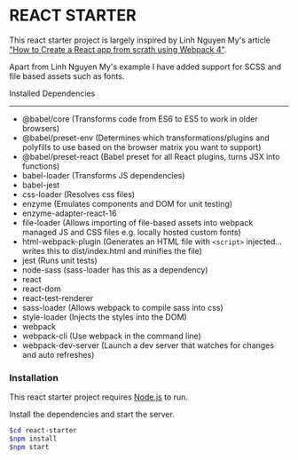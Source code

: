 REACT STARTER
=============
This react starter project is largely inspired by Linh Nguyen My's article<br/> ["How to Create a React app from scrath using Webpack 4"](https://medium.freecodecamp.org/part-1-react-app-from-scratch-using-webpack-4-562b1d231e75).

Apart from Linh Nguyen My's example I have added support for SCSS and file based assets such as fonts.

Installed Dependencies

---

* @babel/core (Transforms code from ES6 to ES5 to work in older browsers)
* @babel/preset-env (Determines which transformations/plugins and polyfills to use based on the browser matrix you want to support)
* @babel/preset-react (Babel preset for all React plugins, turns JSX into functions)
* babel-loader (Transforms JS dependencies)
* babel-jest
* css-loader (Resolves css files)
* enzyme (Emulates components and DOM for unit testing)
* enzyme-adapter-react-16
* file-loader (Allows importing of file-based assets into webpack managed JS and CSS files e.g. locally hosted custom fonts)
* html-webpack-plugin (Generates an HTML file with ```<script>``` injected... writes this to dist/index.html and minifies the file)
* jest (Runs unit tests)
* node-sass (sass-loader has this as a dependency)
* react
* react-dom
* react-test-renderer
* sass-loader (Allows webpack to compile sass into css)
* style-loader (Injects the styles into the DOM)
* webpack
* webpack-cli (Use webpack in the command line)
* webpack-dev-server (Launch a dev server that watches for changes and auto refreshes)

### Installation
This react starter project requires [Node.js](https://nodejs.org/en/) to run.

Install the dependencies and start the server.

```sh
$cd react-starter
$npm install
$npm start
```
